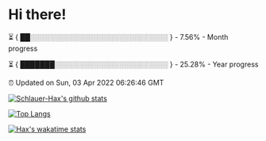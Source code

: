 # Hi there!

⏳ { ██░░░░░░░░░░░░░░░░░░░░░░░░░░░░ } - 7.56% - Month progress

⏳ { ███████░░░░░░░░░░░░░░░░░░░░░░░ } - 25.28% - Year progress

⏰ Updated on Sun, 03 Apr 2022 06:26:46 GMT


[![Schlauer-Hax's github stats](https://github-readme-stats.vercel.app/api?username=Schlauer-Hax&show_icons=true&theme=dark&count_private=true)](https://github.com/Schlauer-Hax)


[![Top Langs](https://github-readme-stats.vercel.app/api/top-langs/?username=Schlauer-Hax&layout=compact&theme=dark)](https://github.com/Schlauer-Hax?tab=repositories)


[![Hax's wakatime stats](https://github-readme-stats.vercel.app/api/wakatime?username=Hax&theme=dark)](https://wakatime.com/@Hax)

